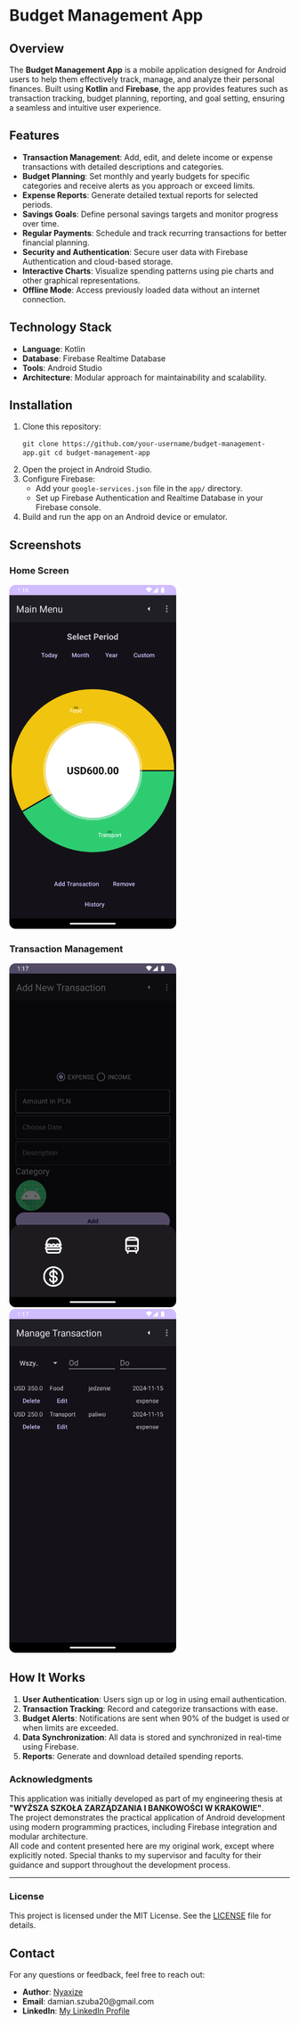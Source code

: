 <h1><b>Budget Management App</b></h1>
<h2><b>Overview</b></h2>
<p> The <b>Budget Management App</b> is a mobile application designed for Android users to help them effectively track, manage, and analyze their personal finances. Built using <b>Kotlin</b> and <b>Firebase</b>, the app provides features such as transaction tracking, budget planning, reporting, and goal setting, ensuring a seamless and intuitive user experience. </p>
<h2><b>Features</b></h2>
<ul> <li><b>Transaction Management</b>: Add, edit, and delete income or expense transactions with detailed descriptions and categories.</li> <li><b>Budget Planning</b>: Set monthly and yearly budgets for specific categories and receive alerts as you approach or exceed limits.</li> <li><b>Expense Reports</b>: Generate detailed textual reports for selected periods.</li> <li><b>Savings Goals</b>: Define personal savings targets and monitor progress over time.</li> <li><b>Regular Payments</b>: Schedule and track recurring transactions for better financial planning.</li> <li><b>Security and Authentication</b>: Secure user data with Firebase Authentication and cloud-based storage.</li><li><b>Interactive Charts</b>: Visualize spending patterns using pie charts and other graphical representations.</li> <li><b>Offline Mode</b>: Access previously loaded data without an internet connection.</li> </ul>
<h2><b>Technology Stack</b></h2>
<ul> <li><b>Language</b>: Kotlin</li> <li><b>Database</b>: Firebase Realtime Database</li> <li><b>Tools</b>: Android Studio</li> <li><b>Architecture</b>: Modular approach for maintainability and scalability.</li> </ul>
<h2><b>Installation</b></h2>
<ol> <li>Clone this repository: <pre><code>git clone https://github.com/your-username/budget-management-app.git cd budget-management-app</code></pre> </li> <li>Open the project in Android Studio.</li> <li>Configure Firebase: <ul> <li>Add your <code>google-services.json</code> file in the <code>app/</code> directory.</li> <li>Set up Firebase Authentication and Realtime Database in your Firebase console.</li> </ul> </li> <li>Build and run the app on an Android device or emulator.</li> </ol>
<h2><b>Screenshots</b></h2>
<h3>Home Screen</h3> <i><img src="docs/main_menu.png" alt="Main Menu" width="300"></i> <h3>Transaction Management</h3> <i><img src="docs/add_trans.png" alt="Add Transaciton" width="300"> <img src="docs/manage_trans.png" alt="Manage Transaction" width="300"></i> 
<h2><b>How It Works</b></h2>
<ol> <li><b>User Authentication</b>: Users sign up or log in using email authentication.</li> <li><b>Transaction Tracking</b>: Record and categorize transactions with ease.</li> <li><b>Budget Alerts</b>: Notifications are sent when 90% of the budget is used or when limits are exceeded.</li> <li><b>Data Synchronization</b>: All data is stored and synchronized in real-time using Firebase.</li> <li><b>Reports</b>: Generate and download detailed spending reports.</li> </ol>
<h3>Acknowledgments</h3>
<p>
    This application was initially developed as part of my engineering thesis at 
    <strong>"WYŻSZA SZKOŁA ZARZĄDZANIA I BANKOWOŚCI W KRAKOWIE"</strong>. <br>
    The project demonstrates the practical application of Android development using modern programming practices, 
    including Firebase integration and modular architecture. <br>
    All code and content presented here are my original work, except where explicitly noted. Special thanks to my supervisor 
    and faculty for their guidance and support throughout the development process.
</p>
<hr>
<h3>License</h3>
<p>
    This project is licensed under the MIT License. See the <a href="LICENSE">LICENSE</a> file for details.
</p>

<h2><b>Contact</b></h2>
<p>For any questions or feedback, feel free to reach out:</p> <ul> <li><b>Author</b>: <a href="https://github.com/Nyaxize">Nyaxize</a></li> <li><b>Email</b>: damian.szuba20@gmail.com</li> <li><b>LinkedIn</b>: <a href="https://linkedin.com/in/your-profile](https://www.linkedin.com/in/damian-szuba-386043242/">My LinkedIn Profile</a></li> </ul>
